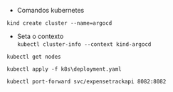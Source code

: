 - Comandos kubernetes

`
kind create cluster --name=argocd
`
- Seta o contexto </br>
``kubectl cluster-info --context kind-argocd``

``kubectl get nodes``


``kubectl apply -f k8s\deployment.yaml``

``kubectl port-forward svc/expensetrackapi 8082:8082``